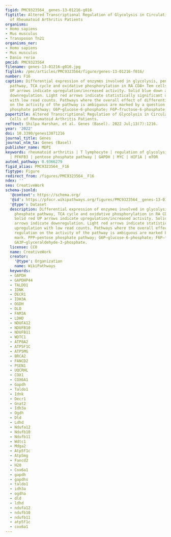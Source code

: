 ```yaml
---
figid: PMC9323564__genes-13-01216-g016
figtitle: Altered Transcriptional Regulation of Glycolysis in Circulating CD8+ T Cells
  of Rheumatoid Arthritis Patients
organisms:
- Homo sapiens
- Mus musculus
- Transposon Tn21
organisms_ner:
- Homo sapiens
- Mus musculus
- Danio rerio
pmcid: PMC9323564
filename: genes-13-01216-g016.jpg
figlink: /pmc/articles/PMC9323564/figure/genes-13-01216-f016/
number: F16
caption: Differential expression of enzymes involved in glycolysis, pentose phosphate
  pathway, TCA cycle and oxidative phosphorylation in RA CD8+ Tem cells. Solid red
  UP arrows indicate upregulation/increased activity. Solid blue down arrows indicate
  downregulation. Light red arrows indicate statistically significant upregulation
  with low read counts. Pathways where the overall effect of differential regulation
  on the activity of the pathway is ambiguous are marked by a question mark. PPP—pentose
  phosphate pathway; G6P—glucose-6-phosphate; F6P—fructose-6-phosphate; GA3P—glyceraldehyde-3-phosphate.
papertitle: Altered Transcriptional Regulation of Glycolysis in Circulating CD8+ T
  Cells of Rheumatoid Arthritis Patients.
reftext: Shilpa Harshan, et al. Genes (Basel). 2022 Jul;13(7):1216.
year: '2022'
doi: 10.3390/genes13071216
journal_title: Genes
journal_nlm_ta: Genes (Basel)
publisher_name: MDPI
keywords: rheumatoid arthritis | T lymphocyte | regulation of glycolysis | RNA sequencing
  | PFKFB3 | pentose phosphate pathway | GAPDH | MYC | HIF1A | mTOR
automl_pathway: 0.9366279
figid_alias: PMC9323564__F16
figtype: Figure
redirect_from: /figures/PMC9323564__F16
ndex: ''
seo: CreativeWork
schema-jsonld:
  '@context': https://schema.org/
  '@id': https://pfocr.wikipathways.org/figures/PMC9323564__genes-13-01216-g016.html
  '@type': Dataset
  description: Differential expression of enzymes involved in glycolysis, pentose
    phosphate pathway, TCA cycle and oxidative phosphorylation in RA CD8+ Tem cells.
    Solid red UP arrows indicate upregulation/increased activity. Solid blue down
    arrows indicate downregulation. Light red arrows indicate statistically significant
    upregulation with low read counts. Pathways where the overall effect of differential
    regulation on the activity of the pathway is ambiguous are marked by a question
    mark. PPP—pentose phosphate pathway; G6P—glucose-6-phosphate; F6P—fructose-6-phosphate;
    GA3P—glyceraldehyde-3-phosphate.
  license: CC0
  name: CreativeWork
  creator:
    '@type': Organization
    name: WikiPathways
  keywords:
  - GAPDH
  - GAPDHP44
  - TALDO1
  - IDNK
  - DECR1
  - IDH3A
  - OGDH
  - DLD
  - FAM3A
  - LDHD
  - NDUFA12
  - NDUFB10
  - NDUFB11
  - WDTC1
  - ATP8A2
  - ATP5F1C
  - ATP5MG
  - BRCA2
  - FANCD2
  - PSEN1
  - UQCRHL
  - COX1
  - COX6A1
  - Gapdh
  - Taldo1
  - Idnk
  - Decr1
  - Gnat2
  - Idh3a
  - Ogdh
  - Dld
  - Ldhd
  - Ndufa12
  - Ndufb10
  - Ndufb11
  - Wdtc1
  - Mdga2
  - Atp5f1c
  - Atp5mg
  - Fancd2
  - H20
  - Cox6a1
  - gapdh
  - gapdhs
  - taldo1
  - idh3a
  - ogdha
  - dld
  - ldhd
  - ndufa12
  - ndufb10
  - ndufb11
  - atp5f1c
  - cox6a1
---
```

